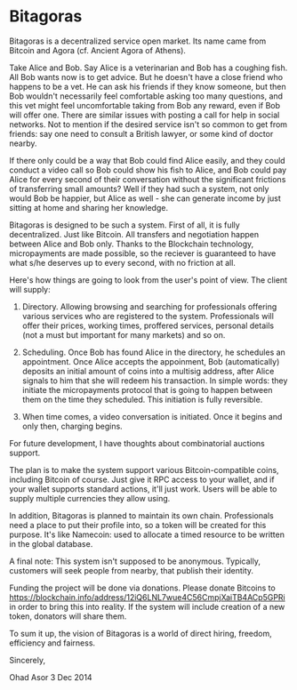 Bitagoras
=========

Bitagoras is a decentralized service open market. Its name came from Bitcoin and Agora (cf. Ancient Agora of Athens).

Take Alice and Bob. Say Alice is a veterinarian and Bob has a coughing fish. All Bob wants now is to get advice. But he doesn't have a close friend who happens to be a vet. He can ask his friends if they know someone, but then Bob wouldn't necessarily feel comfortable asking too many questions, and this vet might feel uncomfortable taking from Bob any reward, even if Bob will offer one. There are similar issues with posting a call for help in social networks. Not to mention if the desired service isn't so common to get from friends: say one need to consult a British lawyer, or some kind of doctor nearby.

If there only could be a way that Bob could find Alice easily, and they could conduct a video call so Bob could show his fish to Alice, and Bob could pay Alice for every second of their conversation without the significant frictions of transferring small amounts? Well if they had such a system, not only would Bob be happier, but Alice as well - she can generate income by just sitting at home and sharing her knowledge.

Bitagoras is designed to be such a system.
First of all, it is fully decentralized. Just like Bitcoin. All transfers and negotiation happen between Alice and Bob only. Thanks to the Blockchain technology, micropayments are made possible, so the reciever is guaranteed to have what s/he deserves up to every second, with no friction at all.

Here's how things are going to look from the user's point of view. The client will supply:

1. Directory. Allowing browsing and searching for professionals offering various services who are registered to the system. Professionals will offer their prices, working times, proffered services, personal details (not a must but important for many markets) and so on.

2. Scheduling. Once Bob has found Alice in the directory, he schedules an appointment. Once Alice accepts the appoinment, Bob (automatically) deposits an initial amount of coins into a multisig address, after Alice signals to him that she will redeem his transaction. In simple words: they initiate the micropayments protocol that is going to happen between them on the time they scheduled. This initiation is fully reversible.

3. When time comes, a video conversation is initiated. Once it begins and only then, charging begins. 

For future development, I have thoughts about combinatorial auctions support.

The plan is to make the system support various Bitcoin-compatible coins, including Bitcoin of course. Just give it RPC access to your wallet, and if your wallet supports standard actions, it'll just work. Users will be able to supply multiple currencies they allow using.

In addition, Bitagoras is planned to maintain its own chain. Professionals need a place to put their profile into, so a token will be created for this purpose. It's like Namecoin: used to allocate a timed resource to be written in the global database.

A final note: This system isn't supposed to be anonymous. Typically, customers will seek people from nearby, that publish their identity.

Funding the project will be done via donations. Please donate Bitcoins to https://blockchain.info/address/12iQ6LNL7wue4C56CmpjXaiTB4ACp5GPRi in order to bring this into reality. If the system will include creation of a new token, donators will share them.

To sum it up, the vision of Bitagoras is a world of direct hiring, freedom, efficiency and fairness.


Sincerely,

Ohad Asor 3 Dec 2014
